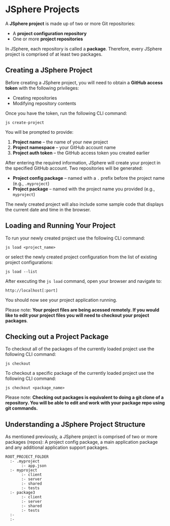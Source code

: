 # JSphere Projects

A **JSphere project** is made up of two or more Git repositories:  
- A **project configuration repository**  
- One or more **project repositories**  

In JSphere, each repository is called a **package**. Therefore, every JSphere project is comprised of at least two packages.

## Creating a JSphere Project

Before creating a JSphere project, you will need to obtain a **GitHub access token** with the following privileges:  
- Creating repositories  
- Modifying repository contents  

Once you have the token, run the following CLI command:

```
js create-project
```

You will be prompted to provide:  
1. **Project name** – the name of your new project  
2. **Project namespace** – your GitHub account name  
3. **Project auth token** – the GitHub access token you created earlier  

After entering the required information, JSphere will create your project in the specified GitHub account. Two repositories will be generated:  

- **Project config package** – named with a `.` prefix before the project name (e.g., `.myproject`)  
- **Project package** – named with the project name you provided (e.g., `myproject`)  

The newly created project will also include some sample code that displays the current date and time in the browser.

## Loading and Running Your Project

To run your newly created project use the following CLI command:

```
js load <project_name>
```
or select the newly created project configuration from the list of existing project configurations:
```
js load --list
```

After executing the `js load` command, open your browser and navigate to:

```
http://localhost[:port]
```

You should now see your project application running.

Please note:
**Your project files are being acessed remotely. If you would like to edit your project files you will need to checkout your project packages**.  

## Checking out a Project Package

To checkout all of the packages of the currently loaded project use the following CLI command:
```
js checkout
```

To checkout a specific package of the currently loaded project use the following CLI command:
```
js checkout <package_name>
```

Please note:
**Checking out packages is equivalent to doing a git clone of a repository. You will be able to edit and work with your package repo using git commands.**

## Understanding a JSphere Project Structure

As mentioned previously, a JSphere project is comprised of two or more packages (repos): A project config package, a main application package and any additional application support packages.

```
ROOT_PROJECT_FOLDER
  :- .myproject
       :- app.json
  :- myproject
       :- client
       :- server
       :- shared
       :- tests
  :- package3
       :- client
       :- server
       :- shared
       :- tests
  :-
  :-
```
